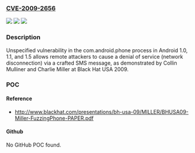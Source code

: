 ### [CVE-2009-2656](https://cve.mitre.org/cgi-bin/cvename.cgi?name=CVE-2009-2656)
![](https://img.shields.io/static/v1?label=Product&message=n%2Fa&color=blue)
![](https://img.shields.io/static/v1?label=Version&message=n%2Fa&color=blue)
![](https://img.shields.io/static/v1?label=Vulnerability&message=n%2Fa&color=brighgreen)

### Description

Unspecified vulnerability in the com.android.phone process in Android 1.0, 1.1, and 1.5 allows remote attackers to cause a denial of service (network disconnection) via a crafted SMS message, as demonstrated by Collin Mulliner and Charlie Miller at Black Hat USA 2009.

### POC

#### Reference
- http://www.blackhat.com/presentations/bh-usa-09/MILLER/BHUSA09-Miller-FuzzingPhone-PAPER.pdf

#### Github
No GitHub POC found.

